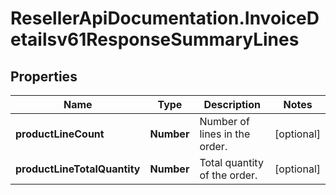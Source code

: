 # ResellerApiDocumentation.InvoiceDetailsv61ResponseSummaryLines

## Properties

Name | Type | Description | Notes
------------ | ------------- | ------------- | -------------
**productLineCount** | **Number** | Number of lines in the order. | [optional] 
**productLineTotalQuantity** | **Number** | Total quantity of the order. | [optional] 


